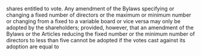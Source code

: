 shares entitled to vote. Any amendment of the Bylaws specifying or changing a fixed number of directors or the
maximum or minimum number or changing from a fixed to a variable board or vice versa may only be adopted by the
shareholders; provided, however, that an amendment of the Bylaws or the Articles reducing the fixed number or the
minimum number of directors to less than five cannot be adopted if the votes cast against its adoption are equal to